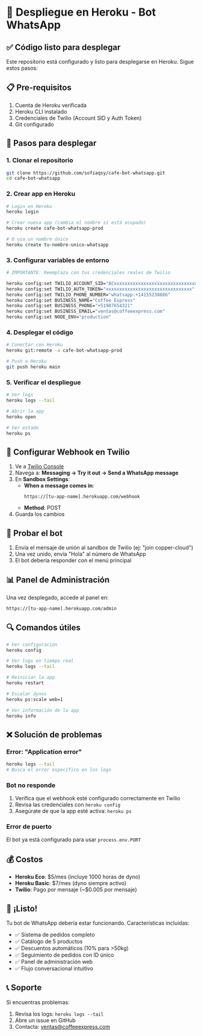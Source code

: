 # 🚀 Despliegue en Heroku - Bot WhatsApp

## ✅ Código listo para desplegar

Este repositorio está configurado y listo para desplegarse en Heroku. Sigue estos pasos:

## 📋 Pre-requisitos

1. Cuenta de Heroku verificada
2. Heroku CLI instalado
3. Credenciales de Twilio (Account SID y Auth Token)
4. Git configurado

## 🔧 Pasos para desplegar

### 1. Clonar el repositorio

```bash
git clone https://github.com/sofiaqsy/cafe-bot-whatsapp.git
cd cafe-bot-whatsapp
```

### 2. Crear app en Heroku

```bash
# Login en Heroku
heroku login

# Crear nueva app (cambia el nombre si está ocupado)
heroku create cafe-bot-whatsapp-prod

# O usa un nombre único
heroku create tu-nombre-unico-whatsapp
```

### 3. Configurar variables de entorno

```bash
# IMPORTANTE: Reemplaza con tus credenciales reales de Twilio

heroku config:set TWILIO_ACCOUNT_SID="ACxxxxxxxxxxxxxxxxxxxxxxxxxxxxxxxx"
heroku config:set TWILIO_AUTH_TOKEN="xxxxxxxxxxxxxxxxxxxxxxxxxxxxxxxx"
heroku config:set TWILIO_PHONE_NUMBER="whatsapp:+14155238886"
heroku config:set BUSINESS_NAME="Coffee Express"
heroku config:set BUSINESS_PHONE="+51987654321"
heroku config:set BUSINESS_EMAIL="ventas@coffeeexpress.com"
heroku config:set NODE_ENV="production"
```

### 4. Desplegar el código

```bash
# Conectar con Heroku
heroku git:remote -a cafe-bot-whatsapp-prod

# Push a Heroku
git push heroku main
```

### 5. Verificar el despliegue

```bash
# Ver logs
heroku logs --tail

# Abrir la app
heroku open

# Ver estado
heroku ps
```

## 📱 Configurar Webhook en Twilio

1. Ve a [Twilio Console](https://console.twilio.com)
2. Navega a: **Messaging → Try it out → Send a WhatsApp message**
3. En **Sandbox Settings**:
   - **When a message comes in**: 
     ```
     https://[tu-app-name].herokuapp.com/webhook
     ```
   - **Method**: POST
4. Guarda los cambios

## 🧪 Probar el bot

1. Envía el mensaje de unión al sandbox de Twilio (ej: "join copper-cloud")
2. Una vez unido, envía "Hola" al número de WhatsApp
3. El bot debería responder con el menú principal

## 📊 Panel de Administración

Una vez desplegado, accede al panel en:
```
https://[tu-app-name].herokuapp.com/admin
```

## 🔍 Comandos útiles

```bash
# Ver configuración
heroku config

# Ver logs en tiempo real
heroku logs --tail

# Reiniciar la app
heroku restart

# Escalar dynos
heroku ps:scale web=1

# Ver información de la app
heroku info
```

## ❌ Solución de problemas

### Error: "Application error"
```bash
heroku logs --tail
# Busca el error específico en los logs
```

### Bot no responde
1. Verifica que el webhook esté configurado correctamente en Twilio
2. Revisa las credenciales con `heroku config`
3. Asegúrate de que la app esté activa: `heroku ps`

### Error de puerto
El bot ya está configurado para usar `process.env.PORT`

## 💰 Costos

- **Heroku Eco**: $5/mes (incluye 1000 horas de dyno)
- **Heroku Basic**: $7/mes (dyno siempre activo)
- **Twilio**: Pago por mensaje (~$0.005 por mensaje)

## 🎉 ¡Listo!

Tu bot de WhatsApp debería estar funcionando. Características incluidas:

- ✅ Sistema de pedidos completo
- ✅ Catálogo de 5 productos
- ✅ Descuentos automáticos (10% para >50kg)
- ✅ Seguimiento de pedidos con ID único
- ✅ Panel de administración web
- ✅ Flujo conversacional intuitivo

## 📞 Soporte

Si encuentras problemas:
1. Revisa los logs: `heroku logs --tail`
2. Abre un issue en GitHub
3. Contacta: ventas@coffeeexpress.com
